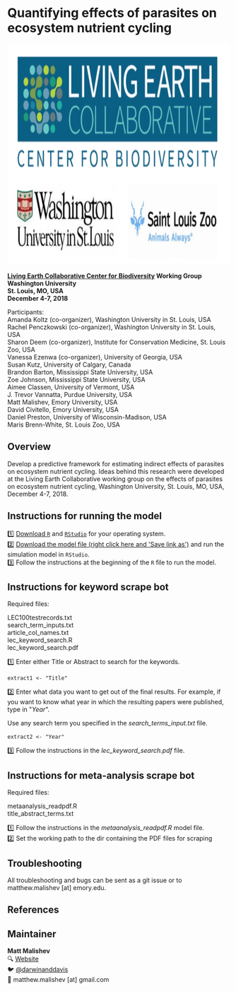 # Quantifying effects of parasites on ecosystem nutrient cycling  
    
<img src="https://raw.githubusercontent.com/darwinanddavis/LECWorkingGroup/master/lec.jpeg" alt=" " width=1000 height=500>  

**[Living Earth Collaborative Center for Biodiversity](https://livingearthcollaborative.wustl.edu/) Working Group**    
**Washington University**    
**St. Louis, MO, USA**       
**December 4-7, 2018**       

Participants:  
Amanda Koltz (co-organizer), Washington University in St. Louis, USA  
Rachel Penczkowski (co-organizer), Washington University in St. Louis, USA  
Sharon Deem (co-organizer), Institute for Conservation Medicine, St. Louis Zoo, USA  
Vanessa Ezenwa (co-organizer), University of Georgia, USA  
Susan Kutz, University of Calgary, Canada   
Brandon Barton, Mississippi State University, USA  
Zoe Johnson, Mississippi State University, USA  
Aimee Classen, University of Vermont, USA  
J. Trevor Vannatta, Purdue University, USA  
Matt Malishev, Emory University, USA  
David Civitello, Emory University, USA  
Daniel Preston, University of Wisconsin-Madison, USA  
Maris Brenn-White, St. Louis Zoo, USA    

## Overview    

Develop a predictive framework for estimating indirect effects of parasites on ecosystem nutrient cycling. Ideas behind this research were developed at the Living Earth Collaborative working group on the effects of parasites on ecosystem nutrient cycling, Washington University, St. Louis, MO, USA, December 4-7, 2018.      

## Instructions for running the model    

:one: [Download `R`](https://cran.r-project.org/mirrors.html) and [`RStudio`](https://www.rstudio.com/products/rstudio/download/) for your operating system.        
:two: [Download the model file (right click here and 'Save link as')](https://github.com/darwinanddavis/LECWorkingGroup/raw/master/NPSI.R?raw=true) and run the simulation model in `RStudio`.  
:three: Follow the instructions at the beginning of the `R` file to run the model.        


## Instructions for keyword scrape bot  

Required files:  

LEC100testrecords.txt  
search_term_inputs.txt  
article_col_names.txt  
lec_keyword_search.R   
lec_keyword_search.pdf    

:one: Enter either Title or Abstract to search for the keywords.    

```{r}
extract1 <- "Title" 
```  

:two: Enter what data you want to get out of the final results. For example, if you want to know what year in which the resulting papers were published, type in "_Year_".  

Use any search term you specified in the _search_terms_input.txt_ file.  

```{r}
extract2 <- "Year"  
```  

:three: Follow the instructions in the _lec_keyword_search.pdf_ file.    

## Instructions for meta-analysis scrape bot  

Required files:  

metaanalysis_readpdf.R  
title_abstract_terms.txt    

:one: Follow the instructions in the _metaanalysis_readpdf.R_ model file.           
:two: Set the working path to the dir containing the PDF files for scraping  
    
## Troubleshooting  

All troubleshooting and bugs can be sent as a git issue or to matthew.malishev [at] emory.edu.     

## References  

## Maintainer  
**Matt Malishev**   
:mag: [Website](https://www.researchgate.net/profile/Matt_Malishev)    
:bird: [@darwinanddavis](https://twitter.com/darwinanddavis)  
:email: matthew.malishev [at] gmail.com    

